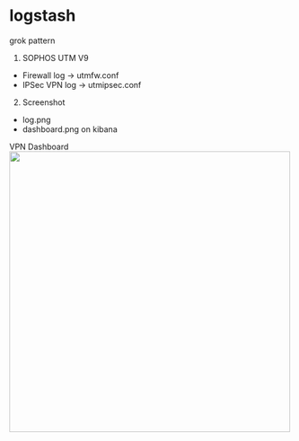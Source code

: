 # logstash
grok pattern

1. SOPHOS UTM V9
- Firewall log -> utmfw.conf
- IPSec VPN log -> utmipsec.conf

2. Screenshot
- log.png
- dashboard.png on kibana

VPN Dashboard <br>
<img src="http://user-images.githubusercontent.com/117053551/198963302-1fd6e592-a02c-4b45-ad32-0e9e9386e9a8.png" height="500"/> 

